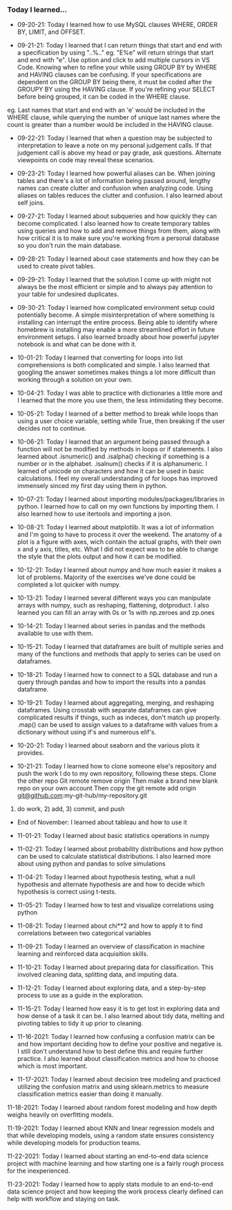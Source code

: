 ### Today I learned...

- 09-20-21: Today I learned how to use MySQL clauses WHERE, ORDER BY, LIMIT, and OFFSET.

- 09-21-21: Today I learned that I can return things that start and end with a specification by using "..%.." eg. "E%e" will return strings that start and end with "e". Use option and click to add multiple cursors in VS Code. 
Knowing when to refine your while using GROUP BY by WHERE and HAVING clauses can be confusing. If your specifications are dependent on the GROUP BY being there, it must be coded after the GROUPY BY using the HAVING clause. If you're refining your SELECT before being grouped, it can be coded in the WHERE clause.

eg. Last names that start and end with an 'e' would be included in the WHERE clause, while querying the number of unique last names where the count is greater than a number would be included in the HAVING clause.

- 09-22-21: Today I learned that when a question may be subjected to interpretation to leave a note on my personal judgement calls. If that judgement call is above my head or pay grade, ask questions. Alternate viewpoints on code may reveal these scenarios.

- 09-23-21: Today I learned how powerful aliases can be. When joining tables and there's a lot of information being passed around, lengthy names can create clutter and confusion when analyzing code. Using aliases on tables reduces the clutter and confusion. I also learned about self joins.

- 09-27-21: Today I learned about subqueries and how quickly they can become complicated. I also learned how to create temporary tables using queries and how to add and remove things from them, along with how critical it is to make sure you're working from a personal database so you don't ruin the main database.

- 09-28-21: Today I learned about case statements and how they can be used to create pivot tables.

- 09-29-21: Today I learned that the solution I come up with might not always be the most efficient or simple and to always pay attention to your table for undesired duplicates.

- 09-30-21: Today I learned how complicated environment setup could potentially become. A simple misinterpretation of where something is installing can interrupt the entire process. Being able to identify where homebrew is installing may enable a more streamlined effort in future environment setups. I also learned broadly about how powerful jupyter notebook is and what can be done with it.

- 10-01-21: Today I learned that converting for loops into list comprehensions is both complicated and simple. I also learned that googling the answer sometimes makes things a lot more difficult than working through a solution on your own.

- 10-04-21: Today I was able to practice with dictionaries a little more and I learned that the more you use them, the less intimidating they become.

- 10-05-21: Today I learned of a better method to break while loops than using a user choice variable, setting while True, then breaking if the user decides not to continue.

- 10-06-21: Today I learned that an argument being passed through a function will not be modified by methods in loops or if statements. I also learned about .isnumeric() and .isalpha() checking if something is a number or in the alphabet. .isalnum() checks if it is alphanumeric. I learned of unicode on characters and how it can be used in basic calculations. I feel my overall understanding of for loops has improved immensely sinced my first day using them in python.

- 10-07-21: Today I learned about importing modules/packages/libraries in python. I learned how to call on my own functions by importing them. I also learned how to use itertools and importing a json.

- 10-08-21: Today I learned about matplotlib. It was a lot of information and I'm going to have to process it over the weekend. The anatomy of a plot is a figure with axes, wich contain the actual graphs, with their own x and y axis, titles, etc. What I did not expect was to be able to change the style that the plots output and how it can be modified.

- 10-12-21: Today I learned about numpy and how much easier it makes a lot of problems. Majority of the exercises we've done could be completed a lot quicker with numpy.

- 10-13-21: Today I learned several different ways you can manipulate arrays with numpy, such as reshaping, flattening, dotproduct. I also learned you can fill an array with 0s or 1s with np.zeroes and zp.ones

- 10-14-21: Today I learned about series in pandas and the methods available to use with them.

- 10-15-21: Today I learned that dataframes are built of multiple series and many of the functions and methods that apply to series can be used on dataframes.

- 10-18-21: Today I learned how to connect to a SQL database and run a query through pandas and how to import the results into a pandas dataframe.

- 10-19-21: Today I learned about aggregating, merging, and reshaping dataframes. Using crosstab with separate dataframes can give complicated results if things, such as indeces, don't match up properly. .map() can be used to assign values to a dataframe with values from a dictionary without using if's and numerous elif's.

- 10-20-21: Today I learned about seaborn and the various plots it provides.

- 10-21-21: Today I learned how to clone someone else's repository and push the work I do to my own repository, following these steps.
Clone the other repo
Git remote remove origin
Then make a brand new blank repo on your own account
Then copy the git remote add origin git@github.com:my-git-hub/my-repository.git
1) do work, 2) add, 3) commit, and push

- End of November: I learned about tableau and how to use it

- 11-01-21: Today I learned about basic statistics operations in numpy 
- 11-02-21: Today I learned about probability distributions and how python can be used to calculate statistical distributions. I also learned more about using python and pandas to solve simulations
- 11-04-21: Today I learned about hypothesis testing, what a null hypothesis and alternate hypothesis are and how to decide which hypothesis is correct using t-tests.

- 11-05-21: Today I learned how to test and visualize correlations using python
- 11-08-21: Today I learned about chi**2 and how to apply it to find correlations between two categorical variables

- 11-09-21: Today I learned an overview of classification in machine learning and reinforced data acquisition skills.

- 11-10-21: Today I learned about preparing data for classification. This involved cleaning data, splitting data, and imputing data.

- 11-12-21: Today I learned about exploring data, and a step-by-step process to use as a guide in the exploration.

- 11-15-21: Today I learned how easy it is to get lost in exploring data and how dense of a task it can be. I also learned about tidy data, melting and pivoting tables to tidy it up prior to cleaning.

- 11-16-2021: Today I learned how confusing a confusion matrix can be and how important deciding how to define your positive and negative is. I still don't understand how to best define this and require further practice. I also learned about classification metrics and how to choose which is most important.

- 11-17-2021: Today I learned about decision tree modeling and practiced utilizing the confusion matrix and using sklearn.metrics to measure classification metrics easier than doing it manually.

11-18-2021: Today I learned about random forest modeling and how depth weighs heavily on overfitting models.

11-19-2021: Today I learned about KNN and linear regression models and that while developing models, using a random state ensures consistency while developing models for production teams.

11-22-2021: Today I learned about starting an end-to-end data science project with machine learning and how starting one is a fairly rough process for the inexperienced.

11-23-2021: Today I learned how to apply stats module to an end-to-end data science project and how keeping the work process clearly defined can help with workflow and staying on task.